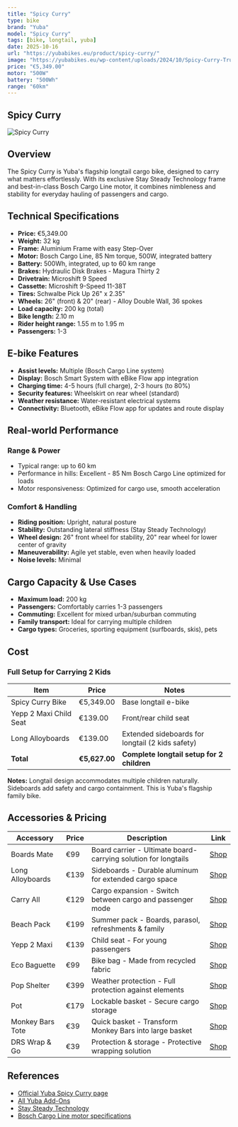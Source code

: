 ```yaml
---
title: "Spicy Curry"
type: bike
brand: "Yuba"
model: "Spicy Curry"
tags: [bike, longtail, yuba]
date: 2025-10-16
url: "https://yubabikes.eu/product/spicy-curry/"
image: "https://yubabikes.eu/wp-content/uploads/2024/10/Spicy-Curry-True-Blue-No-BG.png"
price: "€5,349.00"
motor: "500W"
battery: "500Wh"
range: "60km"
---
```


## Spicy Curry

![Spicy Curry](https://yubabikes.eu/wp-content/uploads/2024/10/Spicy-Curry-True-Blue-No-BG.png)

## Overview

The Spicy Curry is Yuba's flagship longtail cargo bike, designed to carry what matters effortlessly. With its exclusive Stay Steady Technology frame and best-in-class Bosch Cargo Line motor, it combines nimbleness and stability for everyday hauling of passengers and cargo.

## Technical Specifications

- **Price:** €5,349.00
- **Weight:** 32 kg
- **Frame:** Aluminium Frame with easy Step-Over
- **Motor:** Bosch Cargo Line, 85 Nm torque, 500W, integrated battery
- **Battery:** 500Wh, integrated, up to 60 km range
- **Brakes:** Hydraulic Disk Brakes - Magura Thirty 2
- **Drivetrain:** Microshift 9 Speed
- **Cassette:** Microshift 9-Speed 11-38T
- **Tires:** Schwalbe Pick Up 26" x 2.35"
- **Wheels:** 26" (front) & 20" (rear) - Alloy Double Wall, 36 spokes
- **Load capacity:** 200 kg (total)
- **Bike length:** 2.10 m
- **Rider height range:** 1.55 m to 1.95 m
- **Passengers:** 1-3

## E-bike Features

- **Assist levels:** Multiple (Bosch Cargo Line system)
- **Display:** Bosch Smart System with eBike Flow app integration
- **Charging time:** 4-5 hours (full charge), 2-3 hours (to 80%)
- **Security features:** Wheelskirt on rear wheel (standard)
- **Weather resistance:** Water-resistant electrical systems
- **Connectivity:** Bluetooth, eBike Flow app for updates and route display

## Real-world Performance

### Range & Power

- Typical range: up to 60 km
- Performance in hills: Excellent - 85 Nm Bosch Cargo Line optimized for loads
- Motor responsiveness: Optimized for cargo use, smooth acceleration

### Comfort & Handling

- **Riding position:** Upright, natural posture
- **Stability:** Outstanding lateral stiffness (Stay Steady Technology)
- **Wheel design:** 26" front wheel for stability, 20" rear wheel for lower center of gravity
- **Maneuverability:** Agile yet stable, even when heavily loaded
- **Noise levels:** Minimal

## Cargo Capacity & Use Cases

- **Maximum load:** 200 kg
- **Passengers:** Comfortably carries 1-3 passengers
- **Commuting:** Excellent for mixed urban/suburban commuting
- **Family transport:** Ideal for carrying multiple children
- **Cargo types:** Groceries, sporting equipment (surfboards, skis), pets

## Cost

### Full Setup for Carrying 2 Kids

| Item                   | Price         | Notes                                            |
| ---------------------- | ------------- | ------------------------------------------------ |
| Spicy Curry Bike       | €5,349.00     | Base longtail e-bike                             |
| Yepp 2 Maxi Child Seat | €139.00       | Front/rear child seat                            |
| Long Alloyboards       | €139.00       | Extended sideboards for longtail (2 kids safety) |
| **Total**              | **€5,627.00** | **Complete longtail setup for 2 children**       |

**Notes:** Longtail design accommodates multiple children naturally. Sideboards add safety and cargo containment. This is Yuba's flagship family bike.

## Accessories & Pricing

| Accessory        | Price | Description                                                    | Link                                                   |
| ---------------- | ----- | -------------------------------------------------------------- | ------------------------------------------------------ |
| Boards Mate      | €99   | Board carrier - Ultimate board-carrying solution for longtails | [Shop](https://yubabikes.eu/product/boards-mate/)      |
| Long Alloyboards | €139  | Sideboards - Durable aluminum for extended cargo space         | [Shop](https://yubabikes.eu/product/long-alloyboards/) |
| Carry All        | €129  | Cargo expansion - Switch between cargo and passenger mode      | [Shop](https://yubabikes.eu/product/carry-all/)        |
| Beach Pack       | €199  | Summer pack - Boards, parasol, refreshments & family           | [Shop](https://yubabikes.eu/product/beach-pack/)       |
| Yepp 2 Maxi      | €139  | Child seat - For young passengers                              | [Shop](https://yubabikes.eu/product/yepp-2-maxi/)      |
| Eco Baguette     | €99   | Bike bag - Made from recycled fabric                           | [Shop](https://yubabikes.eu/product/eco-baguette/)     |
| Pop Shelter      | €399  | Weather protection - Full protection against elements          | [Shop](https://yubabikes.eu/product/pop-shelter/)      |
| Pot              | €179  | Lockable basket - Secure cargo storage                         | [Shop](https://yubabikes.eu/product/pot/)              |
| Monkey Bars Tote | €39   | Quick basket - Transform Monkey Bars into large basket         | [Shop](https://yubabikes.eu/product/monkey-bars-tote/) |
| DRS Wrap & Go    | €39   | Protection & storage - Protective wrapping solution            | [Shop](https://yubabikes.eu/product/drs-wrap-go/)      |

## References

- [Official Yuba Spicy Curry page](https://yubabikes.eu/product/spicy-curry/)
- [All Yuba Add-Ons](https://yubabikes.eu/shop/add-ons/)
- [Stay Steady Technology](https://yubabikes.eu/product/spicy-curry/)
- [Bosch Cargo Line motor specifications](https://www.bosch-ebike.com/)
